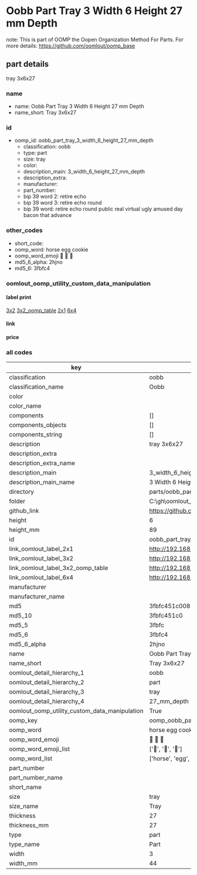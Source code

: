 # Oobb Part Tray 3 Width 6 Height 27 mm Depth  

note: This is part of OOMP the Oopen Organization Method For Parts. For more details: https://github.com/oomlout/oomp_base

##  part details
  



tray 3x6x27



### name
* name: Oobb Part Tray 3 Width 6 Height 27 mm Depth
* name_short: Tray 3x6x27 
### id
* oomp_id: oobb_part_tray_3_width_6_height_27_mm_depth
  * classification: oobb
  * type: part
  * size: tray
  * color: 
  * description_main: 3_width_6_height_27_mm_depth
  * description_extra: 
  * manufacturer: 
  * part_number: 
  * bip 39 word 2: retire echo
  * bip 39 word 3: retire echo round
  * bip 39 word: retire echo round public real virtual ugly amused day bacon that advance

### other_codes
* short_code: 
* oomp_word: horse egg cookie
* oomp_word_emoji :horse: :egg: :cookie:
* md5_6_alpha: 2hjno
* md5_6: 3fbfc4






### oomlout_oomp_utility_custom_data_manipulation
#### label print
[3x2](http://192.168.1.245:1112/?label=oomp%202hjno)
[3x2_oomp_table](http://192.168.1.108:1112/?label=oomp%202hjno)
[2x1](http://192.168.1.242:1112/?label=oomp%202hjno)
[6x4](http://192.168.1.55:1112/?label=oomp%202hjno)    

#### link

                              

#### price







### all codes 
| key | value |  
| --- | --- |  
| classification | oobb |  
| classification_name | Oobb |  
| color |  |  
| color_name |  |  
| components | [] |  
| components_objects | [] |  
| components_string | [] |  
| description | tray 3x6x27 |  
| description_extra |  |  
| description_extra_name |  |  
| description_main | 3_width_6_height_27_mm_depth |  
| description_main_name | 3 Width 6 Height 27 mm Depth |  
| directory | parts/oobb_part_tray_3_width_6_height_27_mm_depth |  
| folder | C:\gh\oomlout_oobb_version_4_generated_parts\parts\oobb_part_tray_3_width_6_height_27_mm_depth |  
| github_link | https://github.com/oomlout/oomlout_oomp_part_src/tree/main/parts/oobb_part_tray_3_width_6_height_27_mm_depth |  
| height | 6 |  
| height_mm | 89 |  
| id | oobb_part_tray_3_width_6_height_27_mm_depth |  
| link_oomlout_label_2x1 | http://192.168.1.242:1112/?label=oomp%202hjno |  
| link_oomlout_label_3x2 | http://192.168.1.245:1112/?label=oomp%202hjno |  
| link_oomlout_label_3x2_oomp_table | http://192.168.1.108:1112/?label=oomp%202hjno |  
| link_oomlout_label_6x4 | http://192.168.1.55:1112/?label=oomp%202hjno |  
| manufacturer |  |  
| manufacturer_name |  |  
| md5 | 3fbfc451c0083d83d1d97ad178d17dbf |  
| md5_10 | 3fbfc451c0 |  
| md5_5 | 3fbfc |  
| md5_6 | 3fbfc4 |  
| md5_6_alpha | 2hjno |  
| name | Oobb Part Tray 3 Width 6 Height 27 mm Depth |  
| name_short | Tray 3x6x27  |  
| oomlout_detail_hierarchy_1 | oobb |  
| oomlout_detail_hierarchy_2 | part |  
| oomlout_detail_hierarchy_3 | tray |  
| oomlout_detail_hierarchy_4 | 27_mm_depth |  
| oomlout_oomp_utility_custom_data_manipulation | True |  
| oomp_key | oomp_oobb_part_tray_3_width_6_height_27_mm_depth |  
| oomp_word | horse egg cookie |  
| oomp_word_emoji | :horse: :egg: :cookie: |  
| oomp_word_emoji_list | [':horse:', ':egg:', ':cookie:'] |  
| oomp_word_list | ['horse', 'egg', 'cookie'] |  
| part_number |  |  
| part_number_name |  |  
| short_name |  |  
| size | tray |  
| size_name | Tray |  
| thickness | 27 |  
| thickness_mm | 27 |  
| type | part |  
| type_name | Part |  
| width | 3 |  
| width_mm | 44 |  
